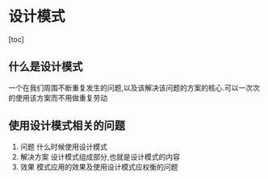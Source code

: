 # 设计模式

[toc]

## 什么是设计模式

一个在我们周围不断重复发生的问题,以及该解决该问题的方案的核心.可以一次次的使用该方案而不用做重复劳动

## 使用设计模式相关的问题

1. 问题  什么时候使用设计模式
2. 解决方案 设计模式组成部分,也就是设计模式的内容
3. 效果 模式应用的效果及使用设计模式应权衡的问题